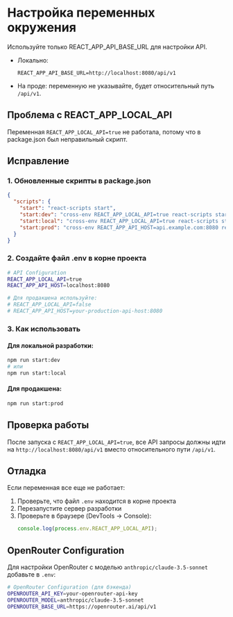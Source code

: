 # Настройка переменных окружения

Используйте только REACT_APP_API_BASE_URL для настройки API.

- Локально:
  ```
  REACT_APP_API_BASE_URL=http://localhost:8080/api/v1
  ```
- На проде: переменную не указывайте, будет относительный путь `/api/v1`.

## Проблема с REACT_APP_LOCAL_API

Переменная `REACT_APP_LOCAL_API=true` не работала, потому что в package.json был неправильный скрипт.

## Исправление

### 1. Обновленные скрипты в package.json

```json
{
  "scripts": {
    "start": "react-scripts start",
    "start:dev": "cross-env REACT_APP_LOCAL_API=true react-scripts start",
    "start:local": "cross-env REACT_APP_LOCAL_API=true react-scripts start",
    "start:prod": "cross-env REACT_APP_API_HOST=api.example.com:8080 react-scripts start"
  }
}
```

### 2. Создайте файл .env в корне проекта

```bash
# API Configuration
REACT_APP_LOCAL_API=true
REACT_APP_API_HOST=localhost:8080

# Для продакшена используйте:
# REACT_APP_LOCAL_API=false
# REACT_APP_API_HOST=your-production-api-host:8080
```

### 3. Как использовать

#### Для локальной разработки:
```bash
npm run start:dev
# или
npm run start:local
```

#### Для продакшена:
```bash
npm run start:prod
```

## Проверка работы

После запуска с `REACT_APP_LOCAL_API=true`, все API запросы должны идти на `http://localhost:8080/api/v1` вместо относительного пути `/api/v1`.

## Отладка

Если переменная все еще не работает:

1. Проверьте, что файл `.env` находится в корне проекта
2. Перезапустите сервер разработки
3. Проверьте в браузере (DevTools → Console):
   ```javascript
   console.log(process.env.REACT_APP_LOCAL_API);
   ```

## OpenRouter Configuration

Для настройки OpenRouter с моделью `anthropic/claude-3.5-sonnet` добавьте в `.env`:

```bash
# OpenRouter Configuration (для бэкенда)
OPENROUTER_API_KEY=your-openrouter-api-key
OPENROUTER_MODEL=anthropic/claude-3.5-sonnet
OPENROUTER_BASE_URL=https://openrouter.ai/api/v1
``` 